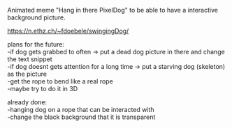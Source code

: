 Animated meme "Hang in there PixelDog" to be able to have a interactive background picture.

https://n.ethz.ch/~fdoebele/swingingDog/

plans for the future:  
-if dog gets grabbed to often -> put a dead dog picture in there and change the text snippet  
-if dog doesnt gets attention for a long time -> put a starving dog (skeleton) as the picture  
-get the rope to bend like a real rope  
-maybe try to do it in 3D

already done:  
-hanging dog on a rope that can be interacted with  
-change the black background that it is transparent